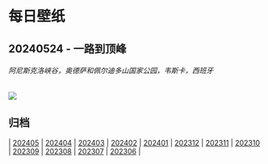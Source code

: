 # 每日壁纸

## 20240524 - 一路到顶峰

###### 阿尼斯克洛峡谷，奥德萨和佩尔迪多山国家公园，韦斯卡，西班牙

![](https://www.bing.com/th?id=OHR.OrdesaNationalPark_ZH-CN8545620273_UHD.jpg)

## 归档

| [202405](/202405/README.md)
| [202404](/202404/README.md)
| [202403](/202403/README.md)
| [202402](/202402/README.md)
| [202401](/202401/README.md)
| [202312](/202312/README.md)
| [202311](/202311/README.md)
| [202310](/202310/README.md)
| [202309](/202309/README.md)
| [202308](/202308/README.md)
| [202307](/202307/README.md)
| [202306](/202306/README.md)
|